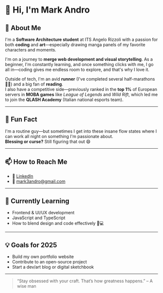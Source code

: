 # 👋 Hi, I'm Mark Andro

## 🚀 About Me

I'm a **Software Architecture student** at ITS Angelo Rizzoli with a passion for both **coding** and **art**—especially drawing manga panels of my favorite characters and moments.

I'm on a journey to **merge web development and visual storytelling**. As a beginner, I'm constantly learning, and once something clicks with me, I go all in—coding gives me endless room to explore, and that's why I love it.

Outside of tech, I'm an avid **runner** (I've completed several half-marathons 🏃‍♂️) and a big fan of **reading**.  
I also have a competitive side—previously ranked in the **top 1%** of European servers in **MOBA games** like *League of Legends* and *Wild Rift*, which led me to join the **QLASH Academy** (Italian national esports team).

---

## 🎨 Fun Fact

I'm a routine guy—but sometimes I get into these insane flow states where I can work all night on something I'm passionate about.  
**Blessing or curse?** Still figuring that out 😄

---

## 📫 How to Reach Me

- 💼 [LinkedIn](https://www.linkedin.com/in/mark3g)
- 📧 mark3andro@gmail.com

---
## 🌱 Currently Learning

- Frontend & UI/UX development
- JavaScript and TypeScript  
- How to blend design and code effectively 🎨💻
---

## 💡 Goals for 2025

- Build my own portfolio website
- Contribute to an open-source project
- Start a dev/art blog or digital sketchbook

---

> “Stay obsessed with your craft. That’s how greatness happens.” – A wise man


